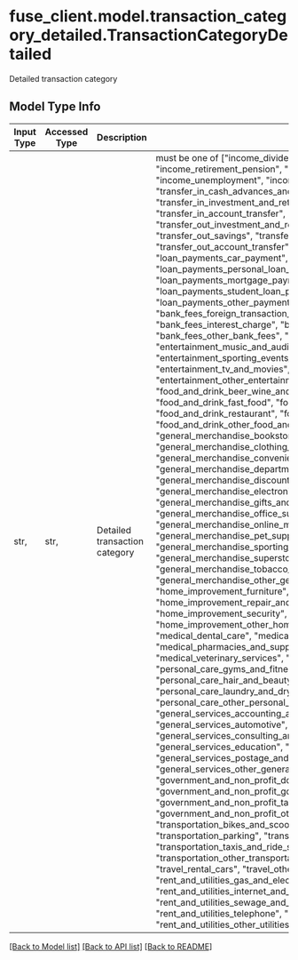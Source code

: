 # fuse_client.model.transaction_category_detailed.TransactionCategoryDetailed

Detailed transaction category

## Model Type Info
Input Type | Accessed Type | Description | Notes
------------ | ------------- | ------------- | -------------
str,  | str,  | Detailed transaction category | must be one of ["income_dividends", "income_interest_earned", "income_retirement_pension", "income_tax_refund", "income_unemployment", "income_wages", "income_other_income", "transfer_in_cash_advances_and_loans", "transfer_in_deposit", "transfer_in_investment_and_retirement_funds", "transfer_in_savings", "transfer_in_account_transfer", "transfer_in_other_transfer_in", "transfer_out_investment_and_retirement_funds", "transfer_out_savings", "transfer_out_withdrawal", "transfer_out_account_transfer", "transfer_out_other_transfer_out", "loan_payments_car_payment", "loan_payments_credit_card_payment", "loan_payments_personal_loan_payment", "loan_payments_mortgage_payment", "loan_payments_student_loan_payment", "loan_payments_other_payment", "bank_fees_atm_fees", "bank_fees_foreign_transaction_fees", "bank_fees_insufficient_funds", "bank_fees_interest_charge", "bank_fees_overdraft_fees", "bank_fees_other_bank_fees", "entertainment_casinos_and_gambling", "entertainment_music_and_audio", "entertainment_sporting_events_amusement_parks_and_museums", "entertainment_tv_and_movies", "entertainment_video_games", "entertainment_other_entertainment", "food_and_drink_beer_wine_and_liquor", "food_and_drink_coffee", "food_and_drink_fast_food", "food_and_drink_groceries", "food_and_drink_restaurant", "food_and_drink_vending_machines", "food_and_drink_other_food_and_drink", "general_merchandise_bookstores_and_newsstands", "general_merchandise_clothing_and_accessories", "general_merchandise_convenience_stores", "general_merchandise_department_stores", "general_merchandise_discount_stores", "general_merchandise_electronics", "general_merchandise_gifts_and_novelties", "general_merchandise_office_supplies", "general_merchandise_online_marketplaces", "general_merchandise_pet_supplies", "general_merchandise_sporting_goods", "general_merchandise_superstores", "general_merchandise_tobacco_and_vape", "general_merchandise_other_general_merchandise", "home_improvement_furniture", "home_improvement_hardware", "home_improvement_repair_and_maintenance", "home_improvement_security", "home_improvement_other_home_improvement", "medical_dental_care", "medical_eye_care", "medical_nursing_care", "medical_pharmacies_and_supplements", "medical_primary_care", "medical_veterinary_services", "medical_other_medical", "personal_care_gyms_and_fitness_centers", "personal_care_hair_and_beauty", "personal_care_laundry_and_dry_cleaning", "personal_care_other_personal_care", "general_services_accounting_and_financial_planning", "general_services_automotive", "general_services_childcare", "general_services_consulting_and_legal", "general_services_education", "general_services_insurance", "general_services_postage_and_shipping", "general_services_storage", "general_services_other_general_services", "government_and_non_profit_donations", "government_and_non_profit_government_departments_and_agencies", "government_and_non_profit_tax_payment", "government_and_non_profit_other_government_and_non_profit", "transportation_bikes_and_scooters", "transportation_gas", "transportation_parking", "transportation_public_transit", "transportation_taxis_and_ride_shares", "transportation_tolls", "transportation_other_transportation", "travel_flights", "travel_lodging", "travel_rental_cars", "travel_other_travel", "rent_and_utilities_gas_and_electricity", "rent_and_utilities_internet_and_cable", "rent_and_utilities_rent", "rent_and_utilities_sewage_and_waste_management", "rent_and_utilities_telephone", "rent_and_utilities_water", "rent_and_utilities_other_utilities", ] 

[[Back to Model list]](../../README.md#documentation-for-models) [[Back to API list]](../../README.md#documentation-for-api-endpoints) [[Back to README]](../../README.md)

